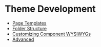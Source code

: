# Theme Development

* [Page Templates](page-templates.md)
* [Folder Structure](folder-structure.md)
* [Customizing Component WYSIWYGs](customizing-wysiwygs.md)
* [Advanced](advanced/readme.md)
